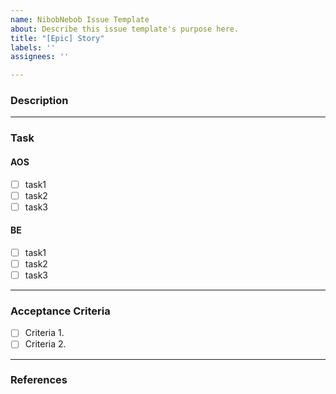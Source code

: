 ```yaml
---
name: NibobNebob Issue Template
about: Describe this issue template's purpose here.
title: "[Epic] Story"
labels: ''
assignees: ''

---
```


### Description

---

### Task

#### AOS
- [ ]  task1
- [ ]  task2
- [ ]  task3

#### BE
- [ ]  task1
- [ ]  task2
- [ ]  task3

---

### Acceptance Criteria

- [ ]  Criteria 1.
- [ ]  Criteria 2.

---

### References
